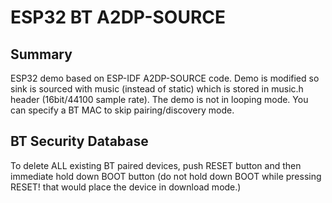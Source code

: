 ESP32 BT A2DP-SOURCE 
========================

## Summary
ESP32 demo based on ESP-IDF A2DP-SOURCE code. Demo is modified so sink is sourced with music (instead of static) which is stored in music.h header (16bit/44100 sample rate). The demo is not in looping mode. You can specify a BT MAC to skip pairing/discovery mode. 

## BT Security Database
To delete ALL existing BT paired devices, push RESET button and then immediate hold down BOOT button (do not hold down BOOT while pressing RESET! that would place the device in download mode.)
  